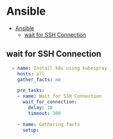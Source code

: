 # Ansible
<!--ts-->
   * [Ansible](#ansible)
      * [wait for SSH Connection](#wait-for-ssh-connection)

<!-- Added by: morelly_t1, at: Wed 23 Dec 2020 02:16:14 PM CET -->

<!--te-->

## wait for SSH Connection
```yaml
  - name: Install k8s using kubespray
    hosts: all
    gather_facts: no

    pre_tasks:
    - name: Wait for SSH Connection
      wait_for_connection:
        delay: 10
        timeout: 300

    - name: Gathering facts
      setup:
```
